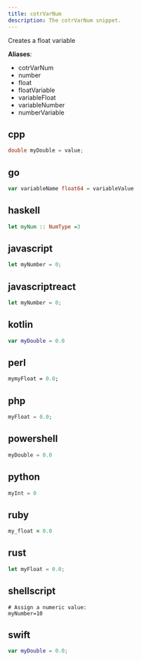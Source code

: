 ```yaml
---
title: cotrVarNum
description: The cotrVarNum snippet.
---
```


Creates a float variable

**Aliases**:
- cotrVarNum
- number
- float
- floatVariable
- variableFloat
- variableNumber
- numberVariable

## cpp
```cpp
double myDouble = value;
```

## go
```go
var variableName float64 = variableValue
```

## haskell
```haskell
let myNum :: NumType =3
```

## javascript
```javascript
let myNumber = 0;
```

## javascriptreact
```javascriptreact
let myNumber = 0;
```

## kotlin
```kotlin
var myDouble = 0.0
```

## perl
```perl
mymyFloat = 0.0;
```

## php
```php
myFloat = 0.0;
```

## powershell
```powershell
myDouble = 0.0
```

## python
```python
myInt = 0
```

## ruby
```ruby
my_float = 0.0
```

## rust
```rust
let myFloat = 0.0;
```

## shellscript
```shellscript
# Assign a numeric value:
myNumber=10
```

## swift
```swift
var myDouble = 0.0;
```

